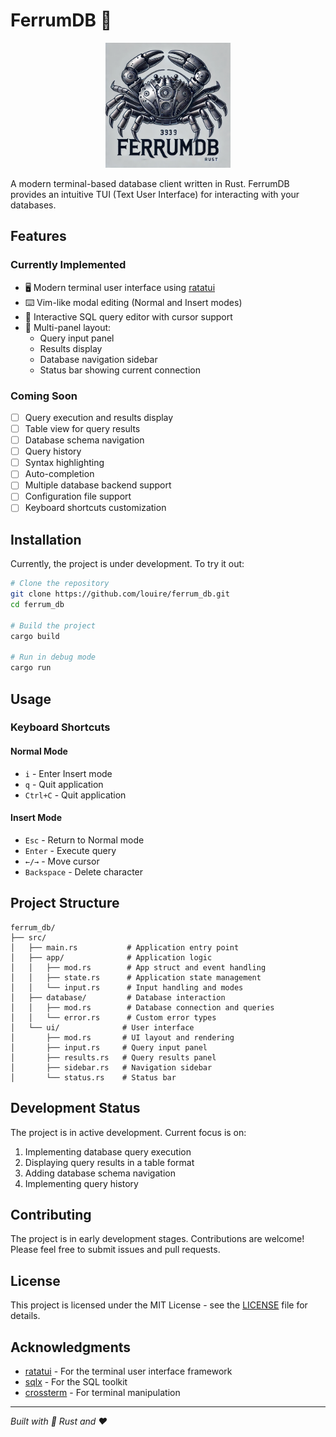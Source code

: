   # FerrumDB 🦀

<div align="center">
  <img src="assets/logo.png" alt="Rusty Bot Logo" width="200">
</div>

A modern terminal-based database client written in Rust. FerrumDB provides an intuitive TUI (Text User Interface) for interacting with your databases.

## Features

### Currently Implemented
- 🖥️ Modern terminal user interface using [ratatui](https://github.com/ratatui-org/ratatui)
- ⌨️ Vim-like modal editing (Normal and Insert modes)
- 📝 Interactive SQL query editor with cursor support
- 🎨 Multi-panel layout:
  - Query input panel
  - Results display
  - Database navigation sidebar
  - Status bar showing current connection

### Coming Soon
- [ ] Query execution and results display
- [ ] Table view for query results
- [ ] Database schema navigation
- [ ] Query history
- [ ] Syntax highlighting
- [ ] Auto-completion
- [ ] Multiple database backend support
- [ ] Configuration file support
- [ ] Keyboard shortcuts customization

## Installation

Currently, the project is under development. To try it out:

```bash
# Clone the repository
git clone https://github.com/louire/ferrum_db.git
cd ferrum_db

# Build the project
cargo build

# Run in debug mode
cargo run
```

## Usage

### Keyboard Shortcuts

#### Normal Mode
- `i` - Enter Insert mode
- `q` - Quit application
- `Ctrl+C` - Quit application

#### Insert Mode
- `Esc` - Return to Normal mode
- `Enter` - Execute query
- `←/→` - Move cursor
- `Backspace` - Delete character

## Project Structure

```
ferrum_db/
├── src/
│   ├── main.rs           # Application entry point
│   ├── app/              # Application logic
│   │   ├── mod.rs        # App struct and event handling
│   │   ├── state.rs      # Application state management
│   │   └── input.rs      # Input handling and modes
│   ├── database/         # Database interaction
│   │   ├── mod.rs        # Database connection and queries
│   │   └── error.rs      # Custom error types
│   └── ui/              # User interface
│       ├── mod.rs       # UI layout and rendering
│       ├── input.rs     # Query input panel
│       ├── results.rs   # Query results panel
│       ├── sidebar.rs   # Navigation sidebar
│       └── status.rs    # Status bar
```

## Development Status

The project is in active development. Current focus is on:
1. Implementing database query execution
2. Displaying query results in a table format
3. Adding database schema navigation
4. Implementing query history

## Contributing

The project is in early development stages. Contributions are welcome! Please feel free to submit issues and pull requests.

## License

This project is licensed under the MIT License - see the [LICENSE](/LICENSE.md) file for details.

## Acknowledgments

- [ratatui](https://github.com/ratatui-org/ratatui) - For the terminal user interface framework
- [sqlx](https://github.com/launchbadge/sqlx) - For the SQL toolkit
- [crossterm](https://github.com/crossterm-rs/crossterm) - For terminal manipulation

---
*Built with 🦀 Rust and ❤️*